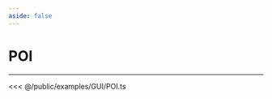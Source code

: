 ```yaml
---
aside: false
---
```


# POI
---
<Demo src="/examples/GUI/POI.ts" :code="false" :height="700"></Demo>

<<< @/public/examples/GUI/POI.ts